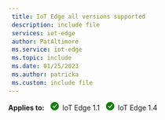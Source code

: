 ```yaml
---
 title: IoT Edge all versions supported
 description: include file
 services: iot-edge
 author: PatAltimore
 ms.service: iot-edge
 ms.topic: include
 ms.date: 01/25/2023
 ms.author: patricka
 ms.custom: include file
---
```


**Applies to:** ![IoT Edge 1.1 checkmark](./media/iot-edge-version/yes-icon.png) IoT Edge 1.1 ![IoT Edge 1.4 checkmark](./media/iot-edge-version/yes-icon.png) IoT Edge 1.4
